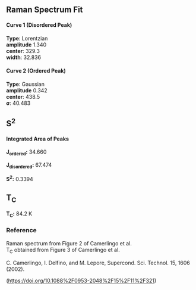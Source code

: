 ## Raman Spectrum Fit

#### Curve 1 (Disordered Peak)
**Type**: Lorentzian\
**amplitude** 1.340\
**center**: 329.3 \
**width**: 32.836

#### Curve 2 (Ordered Peak)
**Type**: Gaussian\
**amplitude** 0.342\
**center**: 438.5\
**σ**: 40.483



## S<sup>2</sup>

#### Integrated Area of Peaks
**J<sub>ordered</sub>:** 34.660

**J<sub>disordered</sub>:** 67.474

**S<sup>2</sup>:** 0.3394

## T<sub>C</sub>
**T<sub>C</sub>:**  84.2 K


### Reference
Raman spectrum from Figure 2 of Camerlingo et al.\
T<sub>C</sub> obtained from Figure 3 of Camerlingo et al.


C. Camerlingo, I. Delfino, and M. Lepore, Supercond. Sci. Technol. 15, 1606 (2002).

(https://doi.org/10.1088%2F0953-2048%2F15%2F11%2F321)
